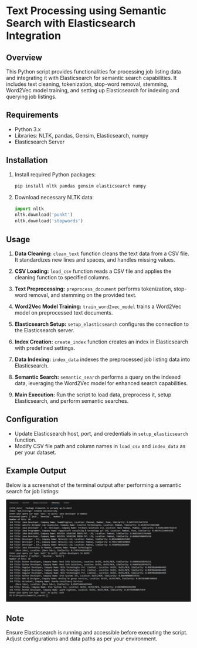 # Text Processing using Semantic Search with Elasticsearch Integration

## Overview
This Python script provides functionalities for processing job listing data and integrating it with Elasticsearch for semantic search capabilities. It includes text cleaning, tokenization, stop-word removal, stemming, Word2Vec model training, and setting up Elasticsearch for indexing and querying job listings.

## Requirements
- Python 3.x
- Libraries: NLTK, pandas, Gensim, Elasticsearch, numpy
- Elasticsearch Server

## Installation
1. Install required Python packages:
   ```bash
   pip install nltk pandas gensim elasticsearch numpy
   ```

2. Download necessary NLTK data:
   ```python
   import nltk
   nltk.download('punkt')
   nltk.download('stopwords')
   ```

## Usage
1. **Data Cleaning:** `clean_text` function cleans the text data from a CSV file. It standardizes new lines and spaces, and handles missing values.

2. **CSV Loading:** `load_csv` function reads a CSV file and applies the cleaning function to specified columns.

3. **Text Preprocessing:** `preprocess_document` performs tokenization, stop-word removal, and stemming on the provided text.

4. **Word2Vec Model Training:** `train_word2vec_model` trains a Word2Vec model on preprocessed text documents.

5. **Elasticsearch Setup:** `setup_elasticsearch` configures the connection to the Elasticsearch server.

6. **Index Creation:** `create_index` function creates an index in Elasticsearch with predefined settings.

7. **Data Indexing:** `index_data` indexes the preprocessed job listing data into Elasticsearch.

8. **Semantic Search:** `semantic_search` performs a query on the indexed data, leveraging the Word2Vec model for enhanced search capabilities.

9. **Main Execution:** Run the script to load data, preprocess it, setup Elasticsearch, and perform semantic searches.

## Configuration
- Update Elasticsearch host, port, and credentials in `setup_elasticsearch` function.
- Modify CSV file path and column names in `load_csv` and `index_data` as per your dataset.

## Example Output
Below is a screenshot of the terminal output after performing a semantic search for job listings:

![Semantic Search Output](output.png "Semantic Search Output")

## Note
Ensure Elasticsearch is running and accessible before executing the script. Adjust configurations and data paths as per your environment.
